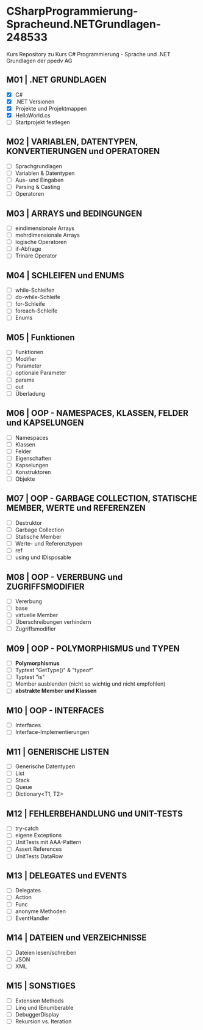 # CSharpProgrammierung-Spracheund.NETGrundlagen-248533

Kurs Repository zu Kurs C# Programmierung - Sprache und .NET Grundlagen der ppedv AG

## M01 | .NET GRUNDLAGEN

-	[x]  C#
-	[x]  .NET Versionen
-	[x]  Projekte und Projektmappen
-	[x]  HelloWorld.cs
-	[ ]  Startprojekt festlegen

## M02 | VARIABLEN, DATENTYPEN, KONVERTIERUNGEN und OPERATOREN

-	[ ]  Sprachgrundlagen
-	[ ]  Variablen & Datentypen
-	[ ]  Aus- und Eingaben
-	[ ]  Parsing & Casting
-	[ ]  Operatoren

## M03 | ARRAYS und BEDINGUNGEN

-	[ ]  eindimensionale Arrays
-	[ ]  mehrdimensionale Arrays
-	[ ]  logische Operatoren
-	[ ]  if-Abfrage
-	[ ]  Trinäre Operator

## M04 | SCHLEIFEN und ENUMS

-	[ ]  while-Schleifen
-	[ ]  do-while-Schleife
-	[ ]  for-Schleife
-	[ ]  foreach-Schleife
-	[ ]  Enums

## M05 | Funktionen

-	[ ]  Funktionen
-	[ ]  Modifier
-	[ ]  Parameter
-	[ ]  optionale Parameter
-	[ ]  params
-	[ ]  out
-	[ ]  Überladung

## M06 | OOP - NAMESPACES, KLASSEN, FELDER und KAPSELUNGEN

-	[ ]  Namespaces
-	[ ]  Klassen
-	[ ]  Felder
-	[ ]  Eigenschaften
-	[ ]  Kapselungen
-	[ ]  Konstruktoren
-	[ ]  Objekte

## M07 | OOP - GARBAGE COLLECTION, STATISCHE MEMBER, WERTE und REFERENZEN

-	[ ]  Destruktor
-	[ ]  Garbage Collection
-	[ ]  Statische Member
-	[ ]  Werte- und Referenztypen
-	[ ]  ref
-	[ ]  using und IDisposable

## M08 | OOP - VERERBUNG und ZUGRIFFSMODIFIER

-	[ ]  Vererbung
-	[ ]  base
-	[ ]  virtuelle Member
-	[ ]  Überschreibungen verhindern
-	[ ]  Zugriffsmodifier

## M09 | OOP - POLYMORPHISMUS und TYPEN

-	[ ]  **Polymorphismus**
-	[ ]  Typtest "GetType()" & "typeof"
-	[ ]  Typtest "is"
- 	[ ]	 Member ausblenden (nicht so wichtig und nicht empfohlen)
-	[ ]  **abstrakte Member und Klassen**

## M10 | OOP - INTERFACES
 
-	[ ] Interfaces
-	[ ] Interface-Implementierungen

## M11 | GENERISCHE LISTEN

-	[ ]  Generische Datentypen
-	[ ]  List<T>
- 	[ ]  Stack<T>
- 	[ ]  Queue<T>
-	[ ]  Dictionary<T1, T2>

## M12 | FEHLERBEHANDLUNG und UNIT-TESTS

-	[ ]  try-catch
-	[ ]  eigene Exceptions
-	[ ]  UnitTests mit AAA-Pattern
-	[ ]  Assert References
-	[ ]  UnitTests DataRow

## M13 | DELEGATES und EVENTS

-	[ ]  Delegates
-	[ ]  Action
-	[ ]  Func
-	[ ]  anonyme Methoden
-	[ ]  EventHandler

## M14 | DATEIEN und VERZEICHNISSE

-	[ ]  Dateien lesen/schreiben
-	[ ]  JSON
- 	[ ]	 XML

## M15 | SONSTIGES

-	[ ]  Extension Methods
-	[ ]  Linq und IEnumberable<T>
-	[ ]  DebuggerDisplay
-	[ ]  Rekursion vs. Iteration
